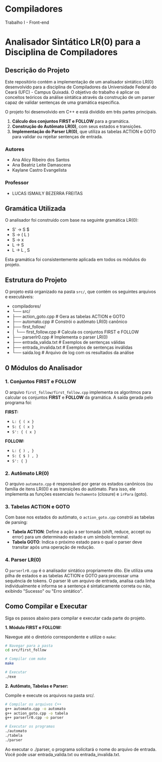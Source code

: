 # Compiladores
Trabalho I - Front-end 

# Analisador Sintático LR(0) para a Disciplina de Compiladores

## Descrição do Projeto
Este repositório contém a implementação de um analisador sintático LR(0) desenvolvido para a disciplina de Compiladores da Universidade Federal do Ceará (UFC) - Campus Quixadá. O objetivo do trabalho é aplicar os conceitos teóricos da análise sintática através da construção de um parser capaz de validar sentenças de uma gramática específica.

O projeto foi desenvolvido em C++ e está dividido em três partes principais.
1.  **Cálculo dos conjuntos FIRST e FOLLOW** para a gramática.
2.  **Construção do Autômato LR(0)**, com seus estados e transições.
3.  **Implementação do Parser LR(0)**, que utiliza as tabelas ACTION e GOTO para validar ou rejeitar sentenças de entrada.

### Autores
* Ana Alicy Ribeiro dos Santos 
* Ana Beatriz Leite Damascena 
* Kaylane Castro Evangelista 

###  Professor
* LUCAS ISMAILY BEZERRA FREITAS 

## Gramática Utilizada

O analisador foi construído com base na seguinte gramática LR(0):
* S' → S $
* S  → ( L )
* S  → x
* L  → S
* L  → L , S

Esta gramática foi consistentemente aplicada em todos os módulos do projeto.

## Estrutura do Projeto

O projeto está organizado na pasta `src/`, que contém os seguintes arquivos e executáveis:

* compiladores/
* └── src/
* ├── action_goto.cpp        # Gera as tabelas ACTION e GOTO
* ├── automato.cpp           # Constrói o autômato LR(0) canônico
* ├── first_follow/
* │   └── first_follow.cpp   # Calcula os conjuntos FIRST e FOLLOW
* ├── parserlr0.cpp          # Implementa o parser LR(0)
* ├── entrada_valida.txt     # Exemplos de sentenças válidas
* ├── entrada_invalida.txt   # Exemplos de sentenças inválidas
* └── saida.log              # Arquivo de log com os resultados da análise

## 0 Módulos do Analisador

### 1. Conjuntos FIRST e FOLLOW
O arquivo `first_follow/first_follow.cpp` implementa os algoritmos para calcular os conjuntos **FIRST** e **FOLLOW** da gramática. A saída gerada pelo programa foi:

**FIRST:**
* `L: { ( x }` 
* `S: { ( x }` 
* `S': { ( x }` 

**FOLLOW:**
* `L: { ) , }` 
* `S: { $ ) , }` 
* `S': { }`

### 2. Autômato LR(0)
O arquivo `automato.cpp` é responsável por gerar os estados canônicos (ou família de itens LR(0)) e as transições do autômato. Para isso, ele implementa as funções essenciais `fechamento` (closure) e `irPara` (goto).

### 3. Tabelas ACTION e GOTO
Com base nos estados do autômato, o `action_goto.cpp` constrói as tabelas de parsing:
* **Tabela ACTION**: Define a ação a ser tomada (shift, reduce, accept ou error) para um determinado estado e um símbolo terminal.
* **Tabela GOTO**: Indica o próximo estado para o qual o parser deve transitar após uma operação de redução.


### 4. Parser LR(0)
O `parserlr0.cpp` é o analisador sintático propriamente dito. Ele utiliza uma pilha de estados e as tabelas ACTION e GOTO para processar uma sequência de tokens. O parser lê um arquivo de entrada, analisa cada linha individualmente e informa se a sentença é sintaticamente correta ou não, exibindo "Sucesso" ou "Erro sintático".

## Como Compilar e Executar

Siga os passos abaixo para compilar e executar cada parte do projeto.

**1. Módulo FIRST e FOLLOW:**

Navegue até o diretório correspondente e utilize o `make`:
```bash
# Navegar para a pasta
cd src/first_follow

# Compilar com make
make

# Executar
./exe
```

**2. Autômato, Tabelas e Parser:**

Compile e execute os arquivos na pasta src/.
```bash
# Compilar os arquivos C++
g++ automato.cpp -o automato
g++ action_goto.cpp -o tabela
g++ parserlr0.cpp -o parser

# Executar os programas
./automato
./tabela
./parser
```

Ao executar o ./parser, o programa solicitará o nome do arquivo de entrada. Você pode usar entrada_valida.txt ou entrada_invalida.txt. 
